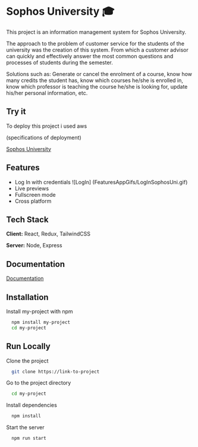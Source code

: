 
# Sophos University 🎓

This project is an information management system for Sophos University.

The approach to the problem of customer service for the students of the university was the creation of this system. From which a customer advisor can quickly and effectively answer the most common questions and processes of students during the semester. 

Solutions such as: Generate or cancel the enrolment of a course, know how many credits the student has, know which courses he/she is enrolled in, know which professor is teaching the course he/she is looking for, update his/her personal information, etc.


## Try it

To deploy this project i used aws

(specifications of deployment)

[Sophos University](link)


## Features

- Log In with credentials
    ![LogIn] (FeaturesAppGifs/LogInSophosUni.gif)
- Live previews
- Fullscreen mode
- Cross platform


## Tech Stack

**Client:** React, Redux, TailwindCSS

**Server:** Node, Express


## Documentation

[Documentation](https://linktodocumentation)


## Installation

Install my-project with npm

```bash
  npm install my-project
  cd my-project
```
    
## Run Locally

Clone the project

```bash
  git clone https://link-to-project
```

Go to the project directory

```bash
  cd my-project
```

Install dependencies

```bash
  npm install
```

Start the server

```bash
  npm run start
```

